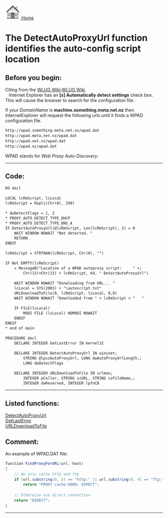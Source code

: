 [<img src="../images/home.png"> Home ](https://github.com/VFPX/Win32API)  

# The DetectAutoProxyUrl function identifies the auto-config script location

## Before you begin:
Citing from the <a href="http://www.wlug.org.nz/WPAD">WLUG Wiki</a>:[WLUG Wiki](sample_000.md)  
&nbsp;&nbsp;&nbsp;Internet Explorer has an **[x] Automatically detect settings** check box. This will cause the browser to search for the configuration file.   

If your *DomainName* is **machine.something.meta.net.nz** then InternetExplorer will request the following urls until it finds a WPAD configuration file.   
  
```txt
http://wpad.something.meta.net.nz/wpad.dat   
http://wpad.meta.net.nz/wpad.dat   
http://wpad.net.nz/wpad.dat   
http://wpad.nz/wpad.dat
```

WPAD stands for *Web Proxy Auto-Discovery*.   
  
***  


## Code:
```foxpro  
DO decl

LOCAL lcRmScript, lcLocal
lcRmScript = Repli(Chr(0), 250)

* dwDetectFlags = 1, 2
* PROXY_AUTO_DETECT_TYPE_DHCP
* PROXY_AUTO_DETECT_TYPE_DNS_A
IF DetectAutoProxyUrl(@lcRmScript, Len(lcRmScript), 2) = 0
	WAIT WINDOW NOWAIT "Not detected. "
	RETURN
ENDIF

lcRmScript = STRTRAN(lcRmScript, Chr(0), "")

IF Not EMPTY(lcRmScript)
	= MessageB("Location of a WPAD autoproxy script:     " +;
		Chr(13)+Chr(13) + lcRmScript, 64, " DetectAutoProxyUrl")

	WAIT WINDOW NOWAIT "Donwloading from URL... "
	lcLocal = SYS(2003) + "\autoscript.txt"
	URLDownloadToFile(0, lcRmScript, lcLocal, 0,0)
	WAIT WINDOW NOWAIT "Downloaded from " + lcRmScript + "   "

	IF FILE(lcLocal)
		MODI FILE (lcLocal) NOMODI NOWAIT
	ENDIF
ENDIF
* end of main

PROCEDURE decl
	DECLARE INTEGER GetLastError IN kernel32

	DECLARE INTEGER DetectAutoProxyUrl IN wininet;
		STRING @lpszAutoProxyUrl, LONG dwAutoProxyUrlLength,;
		LONG dwDetectFlags

	DECLARE INTEGER URLDownloadToFile IN urlmon;
		INTEGER pCaller, STRING szURL, STRING szFileName,;
		INTEGER dwReserved, INTEGER lpfnCB  
```  
***  


## Listed functions:
[DetectAutoProxyUrl](../libraries/wininet/DetectAutoProxyUrl.md)  
[GetLastError](../libraries/kernel32/GetLastError.md)  
[URLDownloadToFile](../libraries/urlmon/URLDownloadToFile.md)  

## Comment:
An example of WPAD.DAT file:  
  
```csharp
function FindProxyForURL(url, host)  
{  
	// We only cache http and ftp  
	if (url.substring(0, 5) == "http:" || url.substring(0, 4) == "ftp:")  
		return "PROXY cache:8080; DIRECT";  
  
	// Otherwise use direct connection  
	return "DIRECT";  
}
```

***  

